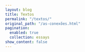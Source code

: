 ```yaml
---
layout: blog
title: Textos
permalink: "/textos/"
original_path: "/as-conexões.html"
pagination:
  enabled: true
  collection: essays
show_content: false
---
```

